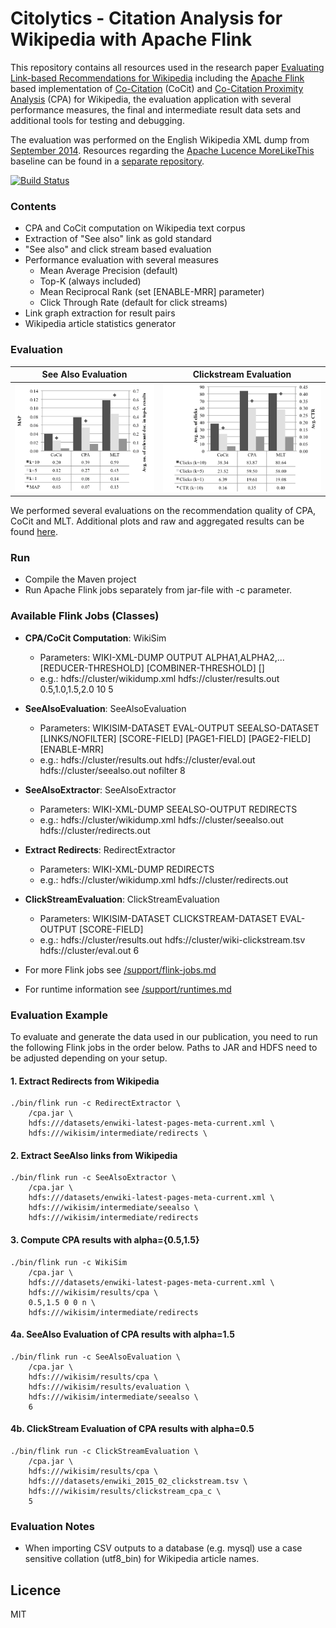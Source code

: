 # Citolytics - Citation Analysis for Wikipedia with Apache Flink

This repository contains all resources used in the research paper [Evaluating Link-based Recommendations for Wikipedia](https://github.com/wikimedia/citolytics/releases/download/v0.0.2/paper.pdf) including the [Apache Flink](https://flink.apache.org/) based implementation of [Co-Citation](https://en.wikipedia.org/wiki/Co-citation) (CoCit) and [Co-Citation Proximity Analysis](https://en.wikipedia.org/wiki/Co-citation_Proximity_Analysis) (CPA) for Wikipedia, the evaluation application with several performance measures, the final and intermediate result data sets and additional tools for testing and debugging.

The evaluation was performed on the English Wikipedia XML dump from [September 2014](https://archive.org/details/wikimedia-mediatar). Resources regarding the [Apache Lucence MoreLikeThis](https://lucene.apache.org/) baseline can be found in a [separate repository](https://github.com/mschwarzer/Wikipedia2Lucene).

[![Build Status](https://drone.io/github.com/TU-Berlin/cpa-demo/status.png)](https://drone.io/github.com/TU-Berlin/cpa-demo/latest)
### Contents

- CPA and CoCit computation on Wikipedia text corpus
- Extraction of "See also" link as gold standard
- "See also" and click stream based evaluation
- Performance evaluation with several measures
    - Mean Average Precision (default)
    - Top-K (always included)
    - Mean Reciprocal Rank (set [ENABLE-MRR] parameter)
    - Click Through Rate (default for click streams)
- Link graph extraction for result pairs
- Wikipedia article statistics generator

### Evaluation

See Also Evaluation | Clickstream Evaluation
:-------------------------:|:-------------------------:
![MAP Evaluation](evaluation/figure5_map-overall_s.png) | ![CTR Evaluation](evaluation/figure6_ctr-overall_s.png)

We performed several evaluations on the recommendation quality of CPA, CoCit and MLT. Additional plots and raw and aggregated results can be found [here](evaluation).

### Run
- Compile the Maven project
- Run Apache Flink jobs separately from jar-file with -c parameter.

### Available Flink Jobs (Classes)
- **CPA/CoCit Computation**: WikiSim
    - Parameters: WIKI-XML-DUMP OUTPUT ALPHA1,ALPHA2,... [REDUCER-THRESHOLD] [COMBINER-THRESHOLD] []
    - e.g.: hdfs://cluster/wikidump.xml hdfs://cluster/results.out 0.5,1.0,1.5,2.0 10 5

- **SeeAlsoEvaluation**: SeeAlsoEvaluation
    - Parameters: WIKISIM-DATASET EVAL-OUTPUT SEEALSO-DATASET [LINKS/NOFILTER] [SCORE-FIELD] [PAGE1-FIELD] [PAGE2-FIELD] [ENABLE-MRR]
    - e.g.: hdfs://cluster/results.out hdfs://cluster/eval.out hdfs://cluster/seealso.out nofilter 8

- **SeeAlsoExtractor**: SeeAlsoExtractor
    - Parameters: WIKI-XML-DUMP SEEALSO-OUTPUT REDIRECTS
    - e.g.: hdfs://cluster/wikidump.xml hdfs://cluster/seealso.out hdfs://cluster/redirects.out


- **Extract Redirects**: RedirectExtractor
    - Parameters: WIKI-XML-DUMP REDIRECTS
    - e.g.: hdfs://cluster/wikidump.xml hdfs://cluster/redirects.out

- **ClickStreamEvaluation**: ClickStreamEvaluation
    - Parameters: WIKISIM-DATASET CLICKSTREAM-DATASET EVAL-OUTPUT [SCORE-FIELD]
    - e.g.: hdfs://cluster/results.out hdfs://cluster/wiki-clickstream.tsv hdfs://cluster/eval.out 6

- For more Flink jobs see [/support/flink-jobs.md](https://github.com/TU-Berlin/cpa-demo/blob/master/support/flink-jobs.md)
- For runtime information see [/support/runtimes.md](https://github.com/TU-Berlin/cpa-demo/blob/master/support/runtimes.md)
### Evaluation Example
To evaluate and generate the data used in our publication, you need to run the following Flink jobs in the order below. Paths to JAR and HDFS need to be adjusted depending on your setup.

#### 1. Extract Redirects from Wikipedia
```
./bin/flink run -c RedirectExtractor \
    /cpa.jar \
    hdfs:///datasets/enwiki-latest-pages-meta-current.xml \
    hdfs:///wikisim/intermediate/redirects \
```

#### 2. Extract SeeAlso links from Wikipedia
```
./bin/flink run -c SeeAlsoExtractor \
    /cpa.jar \
    hdfs:///datasets/enwiki-latest-pages-meta-current.xml \
    hdfs:///wikisim/intermediate/seealso \
    hdfs:///wikisim/intermediate/redirects
```
#### 3. Compute CPA results with alpha={0.5,1.5}
```
./bin/flink run -c WikiSim
    /cpa.jar \
    hdfs:///datasets/enwiki-latest-pages-meta-current.xml \
    hdfs:///wikisim/results/cpa \
    0.5,1.5 0 0 n \
    hdfs:///wikisim/intermediate/redirects
```
#### 4a. SeeAlso Evaluation of CPA results with alpha=1.5
```
./bin/flink run -c SeeAlsoEvaluation \
    /cpa.jar \
    hdfs:///wikisim/results/cpa \
    hdfs:///wikisim/results/evaluation \
    hdfs:///wikisim/intermediate/seealso \
    6
```

#### 4b. ClickStream Evaluation of CPA results with alpha=0.5
```
./bin/flink run -c ClickStreamEvaluation \
    /cpa.jar \
    hdfs:///wikisim/results/cpa \
    hdfs:///datasets/enwiki_2015_02_clickstream.tsv \
    hdfs:///wikisim/results/clickstream_cpa_c \
    5
```

### Evaluation Notes
- When importing CSV outputs to a database (e.g. mysql) use a case sensitive collation (utf8_bin) for Wikipedia article names.


## Licence

MIT